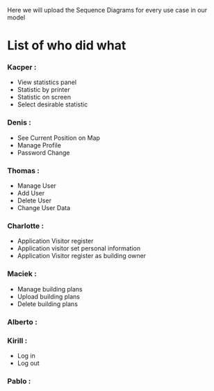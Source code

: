 Here we will upload the Sequence Diagrams for every use case in our model

# List of who did what  
 
### Kacper : 
+ View statistics panel
+ Statistic by printer
+ Statistic on screen
+ Select desirable statistic
         
### Denis  :
+ See Current Position on Map
+ Manage Profile
+ Password Change

### Thomas :
+ Manage User
+ Add User
+ Delete User
+ Change User Data

### Charlotte :
+ Application Visitor register
+ Application visitor set personal information
+ Application Visitor register as building owner
### Maciek :
+ Manage building plans
+ Upload building plans
+ Delete building plans

### Alberto :

### Kirill : 
+ Log in
+ Log out

### Pablo :
